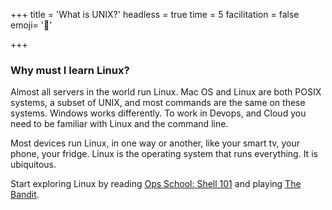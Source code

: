 +++
title = 'What is UNIX?'
headless = true
time = 5
facilitation = false
emoji= '🐧'

+++

### Why must I learn Linux?

Almost all servers in the world run Linux. Mac OS and Linux are both POSIX systems, a subset of UNIX, and most commands are the same on these systems. Windows works differently. To work in Devops, and Cloud you need to be familiar with Linux and the command line.

Most devices run Linux, in one way or another, like your smart tv, your phone, your fridge. Linux is the operating system that runs everything. It is ubiquitous.

Start exploring Linux by reading [Ops School: Shell 101](https://www.opsschool.org/shell_tools_101.html) and playing [The Bandit](https://overthewire.org/wargames/bandit/).
